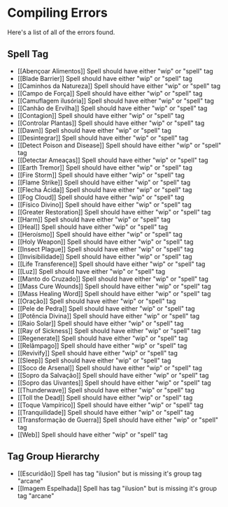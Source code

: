 # Compiling Errors
Here's a list of all of the errors found.

## Spell Tag
- [[Abençoar Alimentos]] Spell should have either "wip" or "spell" tag
- [[Blade Barrier]] Spell should have either "wip" or "spell" tag
- [[Caminhos da Natureza]] Spell should have either "wip" or "spell" tag
- [[Campo de Força]] Spell should have either "wip" or "spell" tag
- [[Camuflagem ilusória]] Spell should have either "wip" or "spell" tag
- [[Canhão de Ervilha]] Spell should have either "wip" or "spell" tag
- [[Contagion]] Spell should have either "wip" or "spell" tag
- [[Controlar Plantas]] Spell should have either "wip" or "spell" tag
- [[Dawn]] Spell should have either "wip" or "spell" tag
- [[Desintegrar]] Spell should have either "wip" or "spell" tag
- [[Detect Poison and Disease]] Spell should have either "wip" or "spell" tag
- [[Detectar Ameaças]] Spell should have either "wip" or "spell" tag
- [[Earth Tremor]] Spell should have either "wip" or "spell" tag
- [[Fire Storm]] Spell should have either "wip" or "spell" tag
- [[Flame Strike]] Spell should have either "wip" or "spell" tag
- [[Flecha Ácida]] Spell should have either "wip" or "spell" tag
- [[Fog Cloud]] Spell should have either "wip" or "spell" tag
- [[Físico Divino]] Spell should have either "wip" or "spell" tag
- [[Greater Restoration]] Spell should have either "wip" or "spell" tag
- [[Harm]] Spell should have either "wip" or "spell" tag
- [[Heal]] Spell should have either "wip" or "spell" tag
- [[Heroísmo]] Spell should have either "wip" or "spell" tag
- [[Holy Weapon]] Spell should have either "wip" or "spell" tag
- [[Insect Plague]] Spell should have either "wip" or "spell" tag
- [[Invisibilidade]] Spell should have either "wip" or "spell" tag
- [[Life Transference]] Spell should have either "wip" or "spell" tag
- [[Luz]] Spell should have either "wip" or "spell" tag
- [[Manto do Cruzado]] Spell should have either "wip" or "spell" tag
- [[Mass Cure Wounds]] Spell should have either "wip" or "spell" tag
- [[Mass Healing Word]] Spell should have either "wip" or "spell" tag
- [[Oração]] Spell should have either "wip" or "spell" tag
- [[Pele de Pedra]] Spell should have either "wip" or "spell" tag
- [[Potência Divina]] Spell should have either "wip" or "spell" tag
- [[Raio Solar]] Spell should have either "wip" or "spell" tag
- [[Ray of Sickness]] Spell should have either "wip" or "spell" tag
- [[Regenerate]] Spell should have either "wip" or "spell" tag
- [[Relâmpago]] Spell should have either "wip" or "spell" tag
- [[Revivify]] Spell should have either "wip" or "spell" tag
- [[Sleep]] Spell should have either "wip" or "spell" tag
- [[Soco de Arsenal]] Spell should have either "wip" or "spell" tag
- [[Sopro da Salvação]] Spell should have either "wip" or "spell" tag
- [[Sopro das Uivantes]] Spell should have either "wip" or "spell" tag
- [[Thunderwave]] Spell should have either "wip" or "spell" tag
- [[Toll the Dead]] Spell should have either "wip" or "spell" tag
- [[Toque Vampírico]] Spell should have either "wip" or "spell" tag
- [[Tranquilidade]] Spell should have either "wip" or "spell" tag
- [[Transformação de Guerra]] Spell should have either "wip" or "spell" tag
- [[Web]] Spell should have either "wip" or "spell" tag

## Tag Group Hierarchy
- [[Escuridão]] Spell has tag "ilusion" but is missing it's group tag "arcane"
- [[Imagem Espelhada]] Spell has tag "ilusion" but is missing it's group tag "arcane"